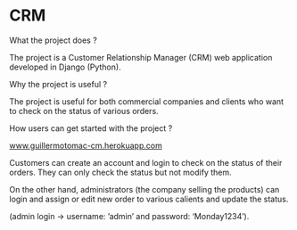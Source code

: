 # CRM

What the project does ?

The project is a Customer Relationship Manager (CRM) web application developed in Django (Python).

Why the project is useful ?

The project is useful for both commercial companies and clients who want to check on the status of various orders.

How users can get started with the project ?

www.guillermotomac-cm.herokuapp.com

Customers can create an account and login to check on the status of their orders. They can only check the status but not modify them.

On the other hand, administrators (the company selling the products) can login and assign or edit new order to various calients and update the status.

(admin login -> username: ’admin’ and password: ‘Monday1234’).
